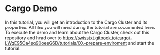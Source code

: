 # Cargo Demo

In this tutorial, you will get an introduction to the Cargo Cluster and its properties.
All files you will need during the tutorial are documented here. 
To execute the demo and learn about the Cargo Cluster, check out this repository and head over to
https://swisstxt.gitbook.io/cargo/-LWqE95Oa4sq9OoeeG6D/tutorials/00.-prepare-enviroment and start the tutorial. 
